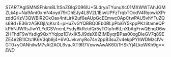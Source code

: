 $START$AgISMNSFhkm8L1tSnZGIq2096lU+5LdryaTYunuXc01MXWWTAhJGMZLk4p+Na9Ant0xmN4oyd79rDhEJy4L8V2L1EiwUPFzTrqbTOcdV4RqowkXPrzddGKzV3QWBiR2OkOax4ntLirK2uf6eAUpGcEEmwc0ApCtwPAU5vhYTuZQs69d+E36rzA5KGjI/qKsr4+pHuZvGYQBBQ0Eb0BLpPbi6Y5kppPKziitameQPkPhNJWRsJlwYLYdGSVncnLFsdy6kRctdQr5yTOIyfn6tLnXbAgFrwQEnqO6w2HFhdF9wYsdlg9QxYYqIpz1DVxlK5Jl9dsX8IZIMByqrBPas00xgDleGV7q89EZE4e2B1ICtc1K6V3qb9j4+6V0JvkvnyRo74v2ppB3suZv4ekpPYhWDMzclVvGT0+yOANhilwM7vAt2AOL6vaJXT9R7VxwwAwAK60/1HSkYj4LkoWKh9g==$END$